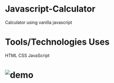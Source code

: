 # Javascript-Calculator
Calculator using vanilla javascript

# Tools/Technologies Uses
HTML
CSS
JavaScript

# ![demo](JSCALCULATOR.GIF)

